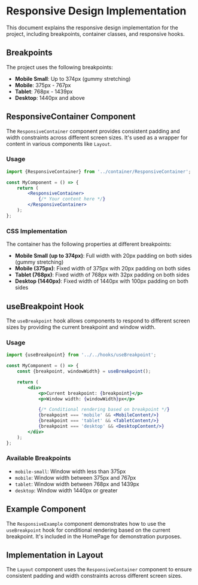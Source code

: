 # Responsive Design Implementation

This document explains the responsive design implementation for the project, including breakpoints, container classes,
and responsive hooks.

## Breakpoints

The project uses the following breakpoints:

- **Mobile Small**: Up to 374px (gummy stretching)
- **Mobile**: 375px - 767px
- **Tablet**: 768px - 1439px
- **Desktop**: 1440px and above

## ResponsiveContainer Component

The `ResponsiveContainer` component provides consistent padding and width constraints across different screen sizes.
It's used as a wrapper for content in various components like `Layout`.

### Usage

```jsx
import {ResponsiveContainer} from '../container/ResponsiveContainer';

const MyComponent = () => {
    return (
        <ResponsiveContainer>
            {/* Your content here */}
        </ResponsiveContainer>
    );
};
```

### CSS Implementation

The container has the following properties at different breakpoints:

- **Mobile Small (up to 374px)**: Full width with 20px padding on both sides (gummy stretching)
- **Mobile (375px)**: Fixed width of 375px with 20px padding on both sides
- **Tablet (768px)**: Fixed width of 768px with 32px padding on both sides
- **Desktop (1440px)**: Fixed width of 1440px with 100px padding on both sides

## useBreakpoint Hook

The `useBreakpoint` hook allows components to respond to different screen sizes by providing the current breakpoint and
window width.

### Usage

```jsx
import {useBreakpoint} from '../../hooks/useBreakpoint';

const MyComponent = () => {
    const {breakpoint, windowWidth} = useBreakpoint();

    return (
        <div>
            <p>Current breakpoint: {breakpoint}</p>
            <p>Window width: {windowWidth}px</p>

            {/* Conditional rendering based on breakpoint */}
            {breakpoint === 'mobile' && <MobileContent/>}
            {breakpoint === 'tablet' && <TabletContent/>}
            {breakpoint === 'desktop' && <DesktopContent/>}
        </div>
    );
};
```

### Available Breakpoints

- `mobile-small`: Window width less than 375px
- `mobile`: Window width between 375px and 767px
- `tablet`: Window width between 768px and 1439px
- `desktop`: Window width 1440px or greater

## Example Component

The `ResponsiveExample` component demonstrates how to use the `useBreakpoint` hook for conditional rendering based on
the current breakpoint. It's included in the HomePage for demonstration purposes.

## Implementation in Layout

The `Layout` component uses the `ResponsiveContainer` component to ensure consistent padding and width constraints
across different screen sizes.
